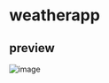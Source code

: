 # weatherapp
## preview
![image](https://user-images.githubusercontent.com/87960642/188793979-adf73f3f-b970-485b-aed2-f64908af1332.png)  
